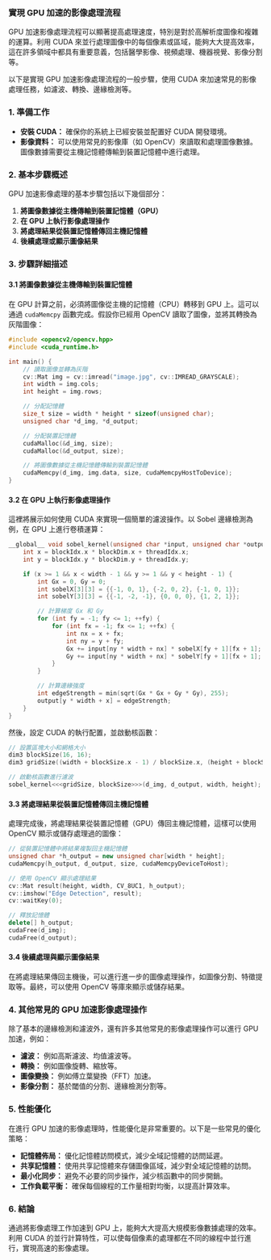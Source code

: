 ### 實現 GPU 加速的影像處理流程

GPU 加速影像處理流程可以顯著提高處理速度，特別是對於高解析度圖像和複雜的運算。利用 CUDA 來並行處理圖像中的每個像素或區域，能夠大大提高效率，這在許多領域中都具有重要意義，包括醫學影像、視頻處理、機器視覺、影像分割等。

以下是實現 GPU 加速影像處理流程的一般步驟，使用 CUDA 來加速常見的影像處理任務，如濾波、轉換、邊緣檢測等。

### 1. **準備工作**
- **安裝 CUDA：** 確保你的系統上已經安裝並配置好 CUDA 開發環境。
- **影像資料：** 可以使用常見的影像庫（如 OpenCV）來讀取和處理圖像數據。圖像數據需要從主機記憶體傳輸到裝置記憶體中進行處理。

### 2. **基本步驟概述**
GPU 加速影像處理的基本步驟包括以下幾個部分：
1. **將圖像數據從主機傳輸到裝置記憶體（GPU）**
2. **在 GPU 上執行影像處理操作**
3. **將處理結果從裝置記憶體傳回主機記憶體**
4. **後續處理或顯示圖像結果**

### 3. **步驟詳細描述**

#### 3.1 **將圖像數據從主機傳輸到裝置記憶體**
在 GPU 計算之前，必須將圖像從主機的記憶體（CPU）轉移到 GPU 上。這可以通過 `cudaMemcpy` 函數完成。假設你已經用 OpenCV 讀取了圖像，並將其轉換為灰階圖像：

```cpp
#include <opencv2/opencv.hpp>
#include <cuda_runtime.h>

int main() {
    // 讀取圖像並轉為灰階
    cv::Mat img = cv::imread("image.jpg", cv::IMREAD_GRAYSCALE);
    int width = img.cols;
    int height = img.rows;

    // 分配記憶體
    size_t size = width * height * sizeof(unsigned char);
    unsigned char *d_img, *d_output;

    // 分配裝置記憶體
    cudaMalloc(&d_img, size);
    cudaMalloc(&d_output, size);

    // 將圖像數據從主機記憶體傳輸到裝置記憶體
    cudaMemcpy(d_img, img.data, size, cudaMemcpyHostToDevice);
}
```

#### 3.2 **在 GPU 上執行影像處理操作**
這裡將展示如何使用 CUDA 來實現一個簡單的濾波操作。以 Sobel 邊緣檢測為例，在 GPU 上進行卷積運算：

```cpp
__global__ void sobel_kernel(unsigned char *input, unsigned char *output, int width, int height) {
    int x = blockIdx.x * blockDim.x + threadIdx.x;
    int y = blockIdx.y * blockDim.y + threadIdx.y;

    if (x >= 1 && x < width - 1 && y >= 1 && y < height - 1) {
        int Gx = 0, Gy = 0;
        int sobelX[3][3] = {{-1, 0, 1}, {-2, 0, 2}, {-1, 0, 1}};
        int sobelY[3][3] = {{-1, -2, -1}, {0, 0, 0}, {1, 2, 1}};

        // 計算梯度 Gx 和 Gy
        for (int fy = -1; fy <= 1; ++fy) {
            for (int fx = -1; fx <= 1; ++fx) {
                int nx = x + fx;
                int ny = y + fy;
                Gx += input[ny * width + nx] * sobelX[fy + 1][fx + 1];
                Gy += input[ny * width + nx] * sobelY[fy + 1][fx + 1];
            }
        }

        // 計算邊緣強度
        int edgeStrength = min(sqrt(Gx * Gx + Gy * Gy), 255);
        output[y * width + x] = edgeStrength;
    }
}
```

然後，設定 CUDA 的執行配置，並啟動核函數：

```cpp
// 設置區塊大小和網格大小
dim3 blockSize(16, 16);
dim3 gridSize((width + blockSize.x - 1) / blockSize.x, (height + blockSize.y - 1) / blockSize.y);

// 啟動核函數進行濾波
sobel_kernel<<<gridSize, blockSize>>>(d_img, d_output, width, height);
```

#### 3.3 **將處理結果從裝置記憶體傳回主機記憶體**
處理完成後，將處理結果從裝置記憶體（GPU）傳回主機記憶體，這樣可以使用 OpenCV 顯示或儲存處理過的圖像：

```cpp
// 從裝置記憶體中將結果複製回主機記憶體
unsigned char *h_output = new unsigned char[width * height];
cudaMemcpy(h_output, d_output, size, cudaMemcpyDeviceToHost);

// 使用 OpenCV 顯示處理結果
cv::Mat result(height, width, CV_8UC1, h_output);
cv::imshow("Edge Detection", result);
cv::waitKey(0);

// 釋放記憶體
delete[] h_output;
cudaFree(d_img);
cudaFree(d_output);
```

#### 3.4 **後續處理與顯示圖像結果**
在將處理結果傳回主機後，可以進行進一步的圖像處理操作，如圖像分割、特徵提取等。最終，可以使用 OpenCV 等庫來顯示或儲存結果。

### 4. **其他常見的 GPU 加速影像處理操作**
除了基本的邊緣檢測和濾波外，還有許多其他常見的影像處理操作可以進行 GPU 加速，例如：
- **濾波：** 例如高斯濾波、均值濾波等。
- **轉換：** 例如圖像旋轉、縮放等。
- **圖像變換：** 例如傅立葉變換（FFT）加速。
- **影像分割：** 基於閾值的分割、邊緣檢測分割等。

### 5. **性能優化**
在進行 GPU 加速的影像處理時，性能優化是非常重要的。以下是一些常見的優化策略：
- **記憶體佈局：** 優化記憶體訪問模式，減少全域記憶體的訪問延遲。
- **共享記憶體：** 使用共享記憶體來存儲圖像區域，減少對全域記憶體的訪問。
- **最小化同步：** 避免不必要的同步操作，減少核函數中的同步開銷。
- **工作負載平衡：** 確保每個線程的工作量相對均衡，以提高計算效率。

### 6. **結論**
通過將影像處理工作加速到 GPU 上，能夠大大提高大規模影像數據處理的效率。利用 CUDA 的並行計算特性，可以使每個像素的處理都在不同的線程中並行進行，實現高速的影像處理。